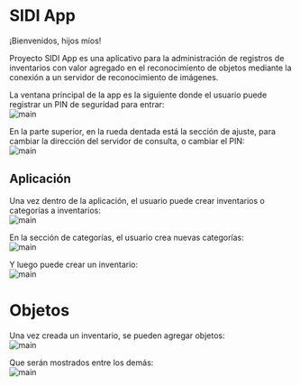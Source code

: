 # SIDI App

¡Bienvenidos, hijos míos!

Proyecto SIDI App es una aplicativo para la administración de registros de inventarios con valor agregado en el reconocimiento de objetos mediante la conexión a un servidor de reconocimiento de imágenes.

La ventana principal de la app es la siguiente donde el usuario puede registrar un PIN de seguridad para entrar:
<br/>
![main](img/1.png)
<br/>

En la parte superior, en la rueda dentada está la sección de ajuste, para cambiar la dirección del servidor de consulta, o cambiar el PIN:
<br/>
![main](img/2.png)
<br/>

## Aplicación

Una vez dentro de la aplicación, el usuario puede crear inventarios o categorías a inventarios:
<br/>
![main](img/3.png)
<br/>

En la sección de categorías, el usuario crea nuevas categorías:
<br/>
![main](img/4.png)
<br/>

Y luego puede crear un inventario:
<br/>
![main](img/5.png)
<br/>

# Objetos

Una vez creada un inventario, se pueden agregar objetos:
<br/>
![main](img/6.png)
<br/>

Que serán mostrados entre los demás:
<br/>
![main](img/7.png)